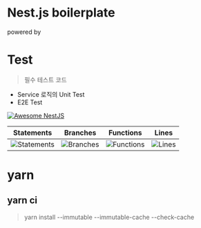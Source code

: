 # Nest.js boilerplate

powered by

# Test 
> 필수 테스트 코드
-  Service 로직의 Unit Test
-  E2E Test

[![Awesome NestJS](https://img.shields.io/badge/Awesome-NestJS-blue.svg?longCache=true&style=flat-square)](https://github.com/juliandavidmr/awesome-nestjs)

 | Statements | Branches | Functions | Lines |
| -----------|----------|-----------|-------|
| ![Statements](https://img.shields.io/badge/Coverage-100%25-brightgreen.svg "Make me better!") | ![Branches](https://img.shields.io/badge/Coverage-100%25-brightgreen.svg "Make me better!") | ![Functions](https://img.shields.io/badge/Coverage-50%25-red.svg "Make me better!") | ![Lines](https://img.shields.io/badge/Coverage-100%25-brightgreen.svg "Make me better!") |

# yarn

## yarn ci
> yarn install --immutable --immutable-cache --check-cache
